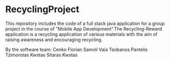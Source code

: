 # RecyclingProject

This repository includes the code of a full stack java application for a group project in the course of "Mobile App Development".The Recycling-Reward application is a recycling application of various materials with the aim of raising awareness and encouraging recycling.

By the software team:
Cenko Florian
Samoli Vaia
Tsobanos Pantelis
Tzimorotas Kwstas
Sitaras Kwstas
